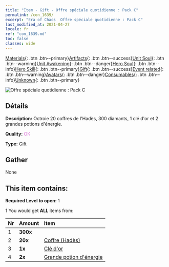 ```yaml
---
title: "Item - Gift - Offre spéciale quotidienne : Pack C"
permalink: /con_1639/
excerpt: "Era of Chaos  Offre spéciale quotidienne : Pack C"
last_modified_at: 2021-04-27
locale: fr
ref: "con_1639.md"
toc: false
classes: wide
---
```

 [Materials](/ItemsFR/){: .btn .btn--primary}[Artifacts](/ItemsFR/Artifacts/){: .btn .btn--success}[Unit Soul](/ItemsFR/UnitSoul/){: .btn .btn--warning}[Unit Awakening](/ItemsFR/UnitAwakening/){: .btn .btn--danger}[Hero Soul](/ItemsFR/HeroSoul/){: .btn .btn--info}[Hero Skill](/ItemsFR/HeroSkill/){: .btn .btn--primary}[Gift](/ItemsFR/Gift/){: .btn .btn--success}[Event related](/ItemsFR/Events/){: .btn .btn--warning}[Avatars](/ItemsFR/Avatars/){: .btn .btn--danger}[Consumables](/ItemsFR/Consumables/){: .btn .btn--info}[Unknown](/ItemsFR/Unknown/){: .btn .btn--primary}

 ![Offre spéciale quotidienne : Pack C](/images/t/i_907221.png)

## Détails
 **Description:** Octroie 20 coffres de l'Hadès, 300 diamants, 1 clé d'or et 2 grandes potions d'énergie.

 **Quality:** <span style="color: #DA70D6">OK</span>

 **Type:** Gift

## Gather

  None

## This item contains:

 **Required Level to open:** 1

 1 You would get **ALL** items  from:

  | Nr | Amount |     Item    |
  |:---|:-------|:------------|
  | 1 |  **300x** | <i class="fas fa-gem"/> |  | 
  | 2 |  **20x** | [Coffre (Hadès)](/ItemsFR/con_1273/) |  | 
  | 3 |  **1x** | [Clé d'or](/ItemsFR/con_783/) |  | 
  | 4 |  **2x** | [Grande potion d'énergie](/ItemsFR/con_706/) |  | 
